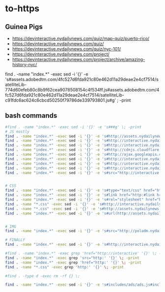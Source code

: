 # to-https

## Guinea Pigs

* https://devinteractive.nydailynews.com/quiz/map-quiz/puerto-rico/
* https://devinteractive.nydailynews.com/quiz/
* https://devinteractive.nydailynews.com/quiz/nyc-101/
* https://devinteractive.nydailynews.com/project/
* https://devinteractive.nydailynews.com/project/archive/amazing-history-nyc/

find . -name "index.*" -exec sed -i '{}' -e 's#assets.adobedtm.com/4fc527d6fda921c80e462d11a29deae2e4cf7514/satelliteLib-774d60efeb80c8b9f62cea9078508154c4f534ff.js#assets.adobedtm.com/4fc527d6fda921c80e462d11a29deae2e4cf7514/satelliteLib-c91fdc6ac624c6cbcd50250f79786de339793801.js#g' \; -print

## bash commands
```bash
#find . -name "index.*" -exec sed -i '{}' -e 's###g' \; -print
# JS mostly
find . -name "index.*" -exec sed -i '{}' -e 's#http://assets.nydailynews#//www.nydailynews#g' \; -print
find . -name "index.*" -exec sed -i '{}' -e 's#http://interactive.nydailynews.com/includes/js/vendor/jquery.js#/js/jquery.min.js#g' \; -print
find . -name "index.*" -exec sed -i '{}' -e 's#http://interactive.nydailynews.com/js/jquery.min.js#/js/jquery.min.js#g' \; -print
find . -name "index.*" -exec sed -i '{}' -e 's#http://cdnjs.cloudflare.com/ajax/libs/jquery/1.7.1/jquery.min.js#/js/jquery.min.js#g' \; -print
find . -name "index.*" -exec sed -i '{}' -e 's#http://ajax.googleapis.com/ajax/libs/jquery/1/jquery.min.js#/js/jquery.min.js#g' \; -print
find . -name "index.*" -exec sed -i '{}' -e 's#http://interactive.nydailynews.com/css/foundation.css#/css/foundation.css#g' \; -print
find . -name "index.*" -exec sed -i '{}' -e 's#http://interactive.nydailynews.com/library/vendor-nav/vendor-include.js#/library/vendor-nav/vendor-include.js#g' \; -print
find . -name "index.*" -exec sed -i '{}' -e 's#http://interactive.nydailynews.com/includes/ads/ads.js#/includes/ads/ads.js#g' \; -print
find . -name "index.*" -exec sed -i '{}' -e 's#src="http://interactive.nydailynews.com/#src="/#g' \; -print


# CSS
find . -name "index.*" -exec sed -i '{}' -e 's#type="text/css" href="http:#href="https:#g' \; -print
find . -name "index.*" -exec sed -i '{}' -e 's#link href="http:#link href="https:#g' \; -print
find . -name "index.*" -exec sed -i '{}' -e 's#rel="stylesheet" href="http:#rel="stylesheet" href="https:#g' \; -print
find . -name "*.css" -exec sed -i '{}' -e 's#http://interactive.nydailynews.com/#/#g' \; -print
find . -name "*.css" -exec sed -i '{}' -e 's#http://assets.nydailynews.com/#https://www.nydailynews.com/#g' \; -print
find . -name "index.*" -exec sed -i '{}' -e 's#url(http://assets.nydailynews.com/#url(https://www.nydailynews.com/#g' \; -print


# IMG
find . -name "index.*" -exec sed -i '{}' -e 's#src="http://poladm.nydailynews.com:8080#src="https://www.nydailynews.com#g' \; -print

# FINALLY
find . -name "index.*" -exec sed -i '{}' -e 's#http://interactive.nydailynews.com/#https://interactive.nydailynews.com/#g' \; -print

#find . -name "index.*" -exec grep 'href="http://interactive' '{}' \; -print
find . -name "index.*" -exec grep 'src="http:' '{}' \; -print
find . -name "index.*" -exec grep 'href="http:' '{}' \; -print
find . -name "*.css" -exec grep 'http:' '{}' \; -print

#find . -type d -exec rm -rf {} \;

find . -name "index.*" -exec sed -i '{}' -e 's#includes/ads/ads.js#includes/template/template.js#g' \; -print

```
